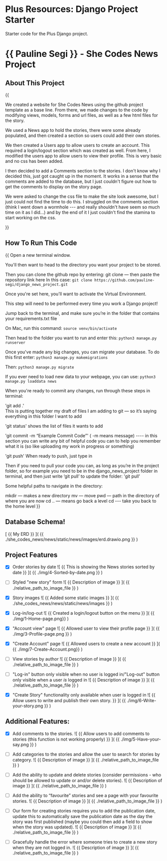 # Plus Resources: Django Project Starter

Starter code for the Plus Django project.


# {{ Pauline Segi }} - She Codes News Project


## About This Project

{{ 

We created a website for She Codes News using the github project template as a base line. From there, we made changes to the code by modifying views, models, forms and url files, as well as a few html files for the story. 

We used a News app to hold the stories, there were some already populated, and then created a section so users could add their own stories. 

We then created a Users app to allow users to create an account. This required a login/logout section which was created as well. From here, I modified the users app to allow users to view their profile. This is very basic and no css has been added. 

I then decided to add a Comments section to the stories. I don't know why I decided this, just got caught up in the moment. It works in a sense that the comments are added to the database, but I just couldn't figure out how to get the comments to display on the story page. 

We were asked to change the css file to make the site look awesome, but I just could not find the time to do this. I struggled on the comments section (think I went down a wormhole --- and really shouldn't have seem so much time on it as I did...) and by the end of it I just couldn't find the stamina to start working on the css. 

}}


## How To Run This Code

{{
Open a new terminal window. 

You'll then want to head to the directory you want your project to be stored. 

Then you can clone the github repo by entering: 
git clone — then paste the repository link here In this case:
`git clone https://github.com/pauline-segi/django_news_project.git`

Once you're set here, you'll want to activate the Virtual Environment.

This step will need to be performed every time you work a Django project!

Jump back to the terminal, and make sure you’re in the folder that contains your requirements.txt file

On Mac, run this command:
`source venv/bin/activate`

Then head to the folder you want to run and enter this:
`python3 manage.py runserver`

Once you've made any big changes, you can migrate your database. To do this first enter:
`python3 manage.py makemigrations`

Then: 
`python3 manage.py migrate`

If you ever need to load new data to your webpage, you can use:
`python3 manage.py loaddata news`

When you're ready to commit any changes, run through these steps in terminal:

'git add .'        
This is putting together my draft of files I am adding to git — so it’s saying everything in this folder I want to add

'git status'
shows the list of files it wants to add

'git commit -m “Example Commit Code”'
( -m means message) ---- in this section you can write any bit of helpful code you can to help you remember what it is (so like uploading my work in progress or something)

'git push'
When ready to push, just type in

Then if you need to pull your code you can, as long as you’re in the project folder, so for example you need to be in the django_news_project folder in terminal, and then just write ‘git pull’ to update the folder:
'git pull'

Some helpful paths to navigate in the directory:

mkdir  — makes a new directory
mv — move
pwd — path in the directory of where you are now
cd .. — means go back a level
cd --- take you back to the home level
}}


## Database Schema!

[ {{ My ERD }} ]( {{ ./she_codes_news/news/static/news/images/erd.drawio.png }} )


## Project Features

- [x] Order stories by date
    ![ {{ This is showing the News stories sorted by date }} ]( {{ ./img/4-Sorted-by-date.png }} )

- [ ] Styled "new story" form
    ![ {{ Description of image }} ]( {{ ./relative_path_to_image_file }} )
    
- [x] Story images
    ![ {{ Added some static images }} ]( {{ ./she_codes_news/news/static/news/images }} )

- [x] Log-in/log-out
    ![ {{ Created a login/logout button on the menu }} ]( {{ ./img/1-Home-page.png}} )

- [x] "Account view" page
    ![ {{ Allowed user to view their profile page }} ]( {{ ./img/3-Profile-page.png }} )

- [x] "Create Account" page
    ![ {{ Allowed users to create a new account }} ]( {{ ./img/7-Create-Account.png}} )

- [ ] View stories by author
    ![ {{ Description of image }} ]( {{ ./relative_path_to_image_file }} )

- [ ] "Log-in" button only visible when no user is logged in/"Log-out" button only visible when a user *is* logged in
    ![ {{ Description of image }} ]( {{ ./relative_path_to_image_file }} )

- [x] "Create Story" functionality only available when user is logged in
    ![ {{ Allow users to write and publish their own story. }} ]( {{ ./img/6-Write-your-story.png }} )


## Additional Features:

- [x] Add comments to the stories.
    ![ {{ Allow users to add comments to stories (this function is not working properly) }} ]( {{ ./img/5-Have-your-say.png }} )

- [ ] Add categories to the stories and allow the user to search for stories by category.
    ![ {{ Description of image }} ]( {{ ./relative_path_to_image_file }} )

- [ ] Add the ability to update and delete stories (consider permissions - who should be allowed to update or and/or delete stories).
    ![ {{ Description of image }} ]( {{ ./relative_path_to_image_file }} )

- [ ] Add the ability to “favourite” stories and see a page with your favourite stories.
    ![ {{ Description of image }} ]( {{ ./relative_path_to_image_file }} )

- [ ] Our form for creating stories requires you to add the publication date, update this to automatically save the publication date as the day the story was first published (maybe you could then add a field to show when the story was updated).
    ![ {{ Description of image }} ]( {{ ./relative_path_to_image_file }} )

- [ ] Gracefully handle the error where someone tries to create a new story when they are not logged in.
    ![ {{ Description of image }} ]( {{ ./relative_path_to_image_file }} )